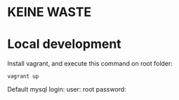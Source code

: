# KEINE WASTE

# Local development

Install vagrant, and execute this command on root folder:


```
vagrant up
```

Default mysql login:
user: root
password: <no password>
